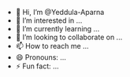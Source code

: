 - 👋 Hi, I’m @Yeddula-Aparna
- 👀 I’m interested in ...
- 🌱 I’m currently learning ...
- 💞️ I’m looking to collaborate on ...
- 📫 How to reach me ...
- 😄 Pronouns: ...
- ⚡ Fun fact: ...

<!---
Yeddula-Aparna/Yeddula-Aparna is a ✨ special ✨ repository because its `README.md` (this file) appears on your GitHub profile.
You can click the Preview link to take a look at your changes.
--->
